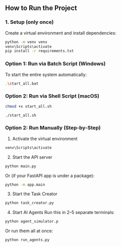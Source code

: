 ## How to Run the Project
### 1. Setup (only once)

Create a virtual environment and install dependencies:

```bash
python -m venv venv
venv\Scripts\activate
pip install -r requirements.txt
```
### Option 1: Run via Batch Script (Windows)

To start the entire system automatically:

```bash
.\start_all.bat
```

### Option 2: Run via Shell Script (macOS)
```bash
chmod +x start_all.sh
```
```bash
./start_all.sh
```

### Option 2: Run Manually (Step-by-Step)
1. Activate the virtual environment
```bash
venv\Scripts\activate
```
2. Start the API server
```bash
python main.py
```
Or (if your FastAPI app is under a package):
```bash
python -m app.main
```
3. Start the Task Creator
```bash
python task_creator.py
```
4. Start AI Agents
Run this in 2–5 separate terminals:
```bash
python agent_simulator.p
```
Or run them all at once:
```bash
python run_agents.py
```